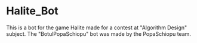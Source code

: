 # Halite_Bot
This is a bot for the game Halite made for a contest at "Algorithm Design" subject. The "BotulPopaSchiopu" bot was made by the PopaSchiopu team.
